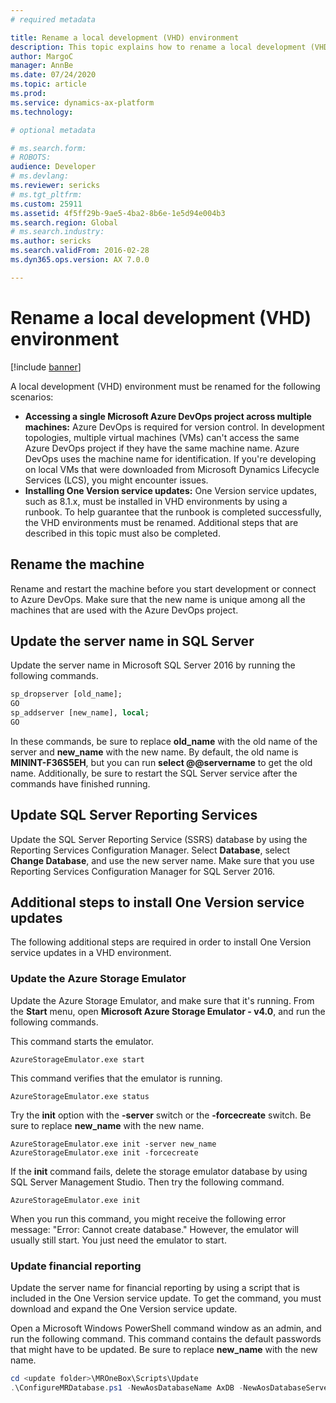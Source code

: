 ```yaml
---
# required metadata

title: Rename a local development (VHD) environment
description: This topic explains how to rename a local development (VHD) environment so that you can access a Microsoft Azure DevOps project across multiple machines and successfully install One Version service updates.
author: MargoC
manager: AnnBe
ms.date: 07/24/2020
ms.topic: article
ms.prod: 
ms.service: dynamics-ax-platform
ms.technology: 

# optional metadata

# ms.search.form: 
# ROBOTS: 
audience: Developer
# ms.devlang: 
ms.reviewer: sericks
# ms.tgt_pltfrm: 
ms.custom: 25911
ms.assetid: 4f5ff29b-9ae5-4ba2-8b6e-1e5d94e004b3
ms.search.region: Global
# ms.search.industry: 
ms.author: sericks
ms.search.validFrom: 2016-02-28
ms.dyn365.ops.version: AX 7.0.0

---
```


# Rename a local development (VHD) environment

[!include [banner](../includes/banner.md)]

A local development (VHD) environment must be renamed for the following scenarios:

* **Accessing a single Microsoft Azure DevOps project across multiple machines:** Azure DevOps is required for version control. In development topologies, multiple virtual machines (VMs) can't access the same Azure DevOps project if they have the same machine name. Azure DevOps uses the machine name for identification. If you're developing on local VMs that were downloaded from Microsoft Dynamics Lifecycle Services (LCS), you might encounter issues.
* **Installing One Version service updates:** One Version service updates, such as 8.1.x, must be installed in VHD environments by using a runbook. To help guarantee that the runbook is completed successfully, the VHD environments must be renamed. Additional steps that are described in this topic must also be completed.

## Rename the machine
Rename and restart the machine before you start development or connect to Azure DevOps. Make sure that the new name is unique among all the machines that are used with the Azure DevOps project.

## Update the server name in SQL Server
Update the server name in Microsoft SQL Server 2016 by running the following commands. 

```sql
sp_dropserver [old_name];
GO
sp_addserver [new_name], local;
GO
```

In these commands, be sure to replace **old\_name** with the old name of the server and **new\_name** with the new name. By default, the old name is **MININT-F36S5EH**, but you can run **select @@servername** to get the old name. Additionally, be sure to restart the SQL Server service after the commands have finished running.

## Update SQL Server Reporting Services
Update the SQL Server Reporting Service (SSRS) database by using the Reporting Services Configuration Manager. Select **Database**, select **Change Database**, and use the new server name. Make sure that you use Reporting Services Configuration Manager for SQL Server 2016.

## Additional steps to install One Version service updates
The following additional steps are required in order to install One Version service updates in a VHD environment.

### Update the Azure Storage Emulator
Update the Azure Storage Emulator, and make sure that it's running. From the **Start** menu, open **Microsoft Azure Storage Emulator - v4.0**, and run the following commands.

This command starts the emulator.

```Console
AzureStorageEmulator.exe start
```

This command verifies that the emulator is running.

```Console
AzureStorageEmulator.exe status
```

Try the **init** option with the **-server** switch or the **-forcecreate** switch. Be sure to replace **new\_name** with the new name.

```Console
AzureStorageEmulator.exe init -server new_name
AzureStorageEmulator.exe init -forcecreate
```

If the **init** command fails, delete the storage emulator database by using SQL Server Management Studio. Then try the following command.

```Console
AzureStorageEmulator.exe init
```

When you run this command, you might receive the following error message: "Error: Cannot create database." However, the emulator will usually still start. You just need the emulator to start.

### Update financial reporting
Update the server name for financial reporting by using a script that is included in the One Version service update. To get the command, you must download and expand the One Version service update.

Open a Microsoft Windows PowerShell command window as an admin, and run the following command. This command contains the default passwords that might have to be updated. Be sure to replace **new\_name** with the new name.

```powershell
cd <update folder>\MROneBox\Scripts\Update
.\ConfigureMRDatabase.ps1 -NewAosDatabaseName AxDB -NewAosDatabaseServerName new_name -NewMRDatabaseName ManagementReporter -NewAxAdminUserPassword AOSWebSite@123 -NewMRAdminUserName MRUser -NewMRAdminUserPassword MRWebSite@123 -NewMRRuntimeUserName MRUSer -NewMRRuntimeUserPassword MRWebSite@123 -NewAxMRRuntimeUserName MRUser -NewAxMRRuntimeUserPassword MRWebSite@123
```
